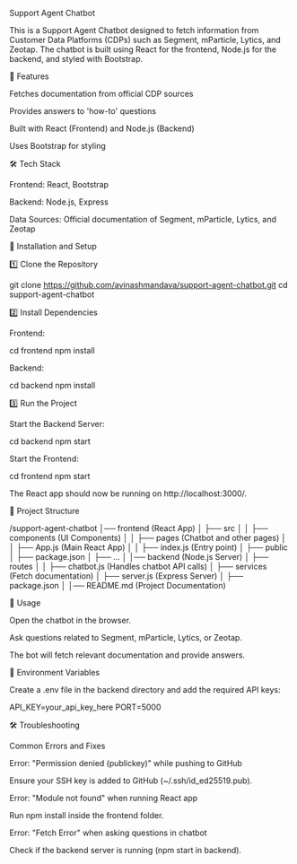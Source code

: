 Support Agent Chatbot

This is a Support Agent Chatbot designed to fetch information from Customer Data Platforms (CDPs) such as Segment, mParticle, Lytics, and Zeotap. The chatbot is built using React for the frontend, Node.js for the backend, and styled with Bootstrap.

🚀 Features

Fetches documentation from official CDP sources

Provides answers to 'how-to' questions

Built with React (Frontend) and Node.js (Backend)

Uses Bootstrap for styling

🛠️ Tech Stack

Frontend: React, Bootstrap

Backend: Node.js, Express

Data Sources: Official documentation of Segment, mParticle, Lytics, and Zeotap

📌 Installation and Setup

1️⃣ Clone the Repository

git clone https://github.com/avinashmandava/support-agent-chatbot.git
cd support-agent-chatbot

2️⃣ Install Dependencies

Frontend:

cd frontend
npm install

Backend:

cd backend
npm install

3️⃣ Run the Project

Start the Backend Server:

cd backend
npm start

Start the Frontend:

cd frontend
npm start

The React app should now be running on http://localhost:3000/.

📌 Project Structure

/support-agent-chatbot
│── frontend (React App)
│   ├── src
│   │   ├── components (UI Components)
│   │   ├── pages (Chatbot and other pages)
│   │   ├── App.js (Main React App)
│   │   ├── index.js (Entry point)
│   ├── public
│   ├── package.json
│   ├── ...
│
│── backend (Node.js Server)
│   ├── routes
│   │   ├── chatbot.js (Handles chatbot API calls)
│   ├── services (Fetch documentation)
│   ├── server.js (Express Server)
│   ├── package.json
│
│── README.md (Project Documentation)

📌 Usage

Open the chatbot in the browser.

Ask questions related to Segment, mParticle, Lytics, or Zeotap.

The bot will fetch relevant documentation and provide answers.

📌 Environment Variables

Create a .env file in the backend directory and add the required API keys:

API_KEY=your_api_key_here
PORT=5000

🛠️ Troubleshooting

Common Errors and Fixes

Error: "Permission denied (publickey)" while pushing to GitHub

Ensure your SSH key is added to GitHub (~/.ssh/id_ed25519.pub).

Error: "Module not found" when running React app

Run npm install inside the frontend folder.

Error: "Fetch Error" when asking questions in chatbot

Check if the backend server is running (npm start in backend).
